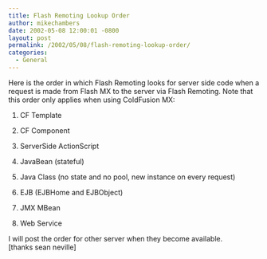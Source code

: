 ```yaml
---
title: Flash Remoting Lookup Order
author: mikechambers
date: 2002-05-08 12:00:01 -0800
layout: post
permalink: /2002/05/08/flash-remoting-lookup-order/
categories:
  - General
---
```



Here is the order in which Flash Remoting looks for server side code when a request is made from Flash MX to the server via Flash Remoting. Note that this order only applies when using ColdFusion MX:  
  
1.  CF Template
  
2.  CF Component
  
3.  ServerSide ActionScript
  
4.  JavaBean (stateful)
  
5.  Java Class (no state and no pool, new instance on every request)
  
6.  EJB (EJBHome and EJBObject)
  
7.  JMX MBean
  
8.  Web Service

  
I will post the order for other server when they become available.  
[thanks sean neville]